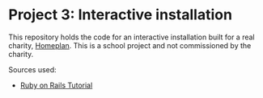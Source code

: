 # Project 3: Interactive installation

This repository holds the code for an interactive installation built for a real charity, [Homeplan](http://www.homeplan.nl). This is a school project and not commissioned by the charity. 

Sources used:

- [Ruby on Rails Tutorial](http://www.railstutorial.org)
